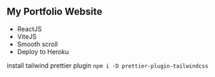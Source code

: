 ## My Portfolio Website

- ReactJS
- ViteJS
- Smooth scroll
- Deploy to Heroku

install tailwind prettier plugin
`npm i -D prettier-plugin-tailwindcss`
